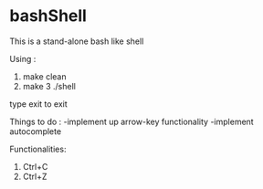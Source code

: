 # bashShell
This is a stand-alone bash like shell 

Using :
1. make clean
2. make
3 ./shell

type exit to exit 

Things to do :
-implement up arrow-key functionality 
-implement autocomplete


Functionalities:
1. Ctrl+C
2. Ctrl+Z
